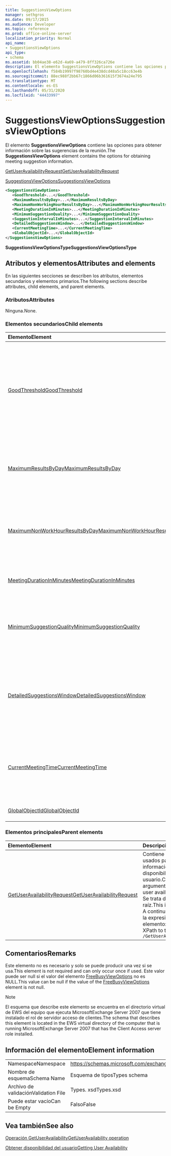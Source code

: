 ```yaml
---
title: SuggestionsViewOptions
manager: sethgros
ms.date: 09/17/2015
ms.audience: Developer
ms.topic: reference
ms.prod: office-online-server
localization_priority: Normal
api_name:
- SuggestionsViewOptions
api_type:
- schema
ms.assetid: bb04ae38-e62d-4a69-a479-8ff326ca726e
description: El elemento SuggestionsViewOptions contiene las opciones para obtener información sobre las sugerencias de la reunión.
ms.openlocfilehash: f584b19997f98760bd4e438dcd48a5c18cc63e4b
ms.sourcegitcommit: 88ec988f2bb67c1866d06b361615f3674a24e795
ms.translationtype: MT
ms.contentlocale: es-ES
ms.lasthandoff: 05/31/2020
ms.locfileid: "44433997"
---
```

# <a name="suggestionsviewoptions"></a><span data-ttu-id="ec052-103">SuggestionsViewOptions</span><span class="sxs-lookup"><span data-stu-id="ec052-103">SuggestionsViewOptions</span></span>

<span data-ttu-id="ec052-104">El elemento **SuggestionsViewOptions** contiene las opciones para obtener información sobre las sugerencias de la reunión.</span><span class="sxs-lookup"><span data-stu-id="ec052-104">The **SuggestionsViewOptions** element contains the options for obtaining meeting suggestion information.</span></span> 
  
[<span data-ttu-id="ec052-105">GetUserAvailabilityRequest</span><span class="sxs-lookup"><span data-stu-id="ec052-105">GetUserAvailabilityRequest</span></span>](getuseravailabilityrequest.md)
  
[<span data-ttu-id="ec052-106">SuggestionsViewOptions</span><span class="sxs-lookup"><span data-stu-id="ec052-106">SuggestionsViewOptions</span></span>](suggestionsviewoptions.md)
  
```xml
<SuggestionsViewOptions>
   <GoodThreshold>...</GoodThreshold>
   <MaximumResultsByDay>...</MaximumResultsByDay>
   <MaximumNonWorkingHourResultsByDay>...</MaximumNonWorkingHourResultsByDay>
   <MeetingDurationInMinutes>...</MeetingDurationInMinutes>
   <MinimumSuggestionQuality>...</MinimumSuggestionQuality>
   <SuggestionIntervalInMinutes>...</SuggestionIntervalInMinutes>
   <DetailedSuggestionsWindow>...</DetailedSuggestionsWindow>
   <CurrentMeetingTime>...</CurrentMeetingTime>
   <GlobalObjectId>...</GlobalObjectId>
</SuggestionsViewOptions>
```

 <span data-ttu-id="ec052-107">**SuggestionsViewOptionsType**</span><span class="sxs-lookup"><span data-stu-id="ec052-107">**SuggestionsViewOptionsType**</span></span>
## <a name="attributes-and-elements"></a><span data-ttu-id="ec052-108">Atributos y elementos</span><span class="sxs-lookup"><span data-stu-id="ec052-108">Attributes and elements</span></span>

<span data-ttu-id="ec052-109">En las siguientes secciones se describen los atributos, elementos secundarios y elementos primarios.</span><span class="sxs-lookup"><span data-stu-id="ec052-109">The following sections describe attributes, child elements, and parent elements.</span></span>
  
### <a name="attributes"></a><span data-ttu-id="ec052-110">Atributos</span><span class="sxs-lookup"><span data-stu-id="ec052-110">Attributes</span></span>

<span data-ttu-id="ec052-111">Ninguna.</span><span class="sxs-lookup"><span data-stu-id="ec052-111">None.</span></span>
  
### <a name="child-elements"></a><span data-ttu-id="ec052-112">Elementos secundarios</span><span class="sxs-lookup"><span data-stu-id="ec052-112">Child elements</span></span>

|<span data-ttu-id="ec052-113">**Elemento**</span><span class="sxs-lookup"><span data-stu-id="ec052-113">**Element**</span></span>|<span data-ttu-id="ec052-114">**Descripción**</span><span class="sxs-lookup"><span data-stu-id="ec052-114">**Description**</span></span>|
|:-----|:-----|
|[<span data-ttu-id="ec052-115">GoodThreshold</span><span class="sxs-lookup"><span data-stu-id="ec052-115">GoodThreshold</span></span>](goodthreshold.md) <br/> |<span data-ttu-id="ec052-116">Especifica el porcentaje de asistentes que deben tener el período de tiempo abierto durante el período de tiempo para calificarse como una buena hora de reunión.</span><span class="sxs-lookup"><span data-stu-id="ec052-116">Specifies the percentage of attendees that must have the time period open for the time period to qualify as a good suggested meeting time.</span></span>  <br/> |
|[<span data-ttu-id="ec052-117">MaximumResultsByDay</span><span class="sxs-lookup"><span data-stu-id="ec052-117">MaximumResultsByDay</span></span>](maximumresultsbyday.md) <br/> |<span data-ttu-id="ec052-118">Especifica el número de horas sugeridas de reuniones por día devueltas en la respuesta.</span><span class="sxs-lookup"><span data-stu-id="ec052-118">Specifies the number of suggested meeting times per day returned in the response.</span></span>  <br/> |
|[<span data-ttu-id="ec052-119">MaximumNonWorkHourResultsByDay</span><span class="sxs-lookup"><span data-stu-id="ec052-119">MaximumNonWorkHourResultsByDay</span></span>](maximumnonworkhourresultsbyday.md) <br/> |<span data-ttu-id="ec052-120">Especifica el número de resultados sugeridos para las horas de reunión fuera del horario laboral normal por día.</span><span class="sxs-lookup"><span data-stu-id="ec052-120">Specifies the number of suggested results for meeting times outside regular working hours per day.</span></span>  <br/> |
|[<span data-ttu-id="ec052-121">MeetingDurationInMinutes</span><span class="sxs-lookup"><span data-stu-id="ec052-121">MeetingDurationInMinutes</span></span>](meetingdurationinminutes.md) <br/> |<span data-ttu-id="ec052-122">Especifica la duración de la reunión que se va a sugerir.</span><span class="sxs-lookup"><span data-stu-id="ec052-122">Specifies the length of the meeting to be suggested.</span></span>  <br/> |
|[<span data-ttu-id="ec052-123">MinimumSuggestionQuality</span><span class="sxs-lookup"><span data-stu-id="ec052-123">MinimumSuggestionQuality</span></span>](minimumsuggestionquality.md) <br/> |<span data-ttu-id="ec052-124">Especifica la calidad de las sugerencias de reunión que se devolverán en la respuesta.</span><span class="sxs-lookup"><span data-stu-id="ec052-124">Specifies the quality of meeting suggestions to be returned in the response.</span></span>  <br/> |
|[<span data-ttu-id="ec052-125">DetailedSuggestionsWindow</span><span class="sxs-lookup"><span data-stu-id="ec052-125">DetailedSuggestionsWindow</span></span>](detailedsuggestionswindow.md) <br/> |<span data-ttu-id="ec052-126">Identifica el intervalo de tiempo que se consulta para obtener información detallada sobre las horas de reunión sugeridas.</span><span class="sxs-lookup"><span data-stu-id="ec052-126">Identifies the time span that is queried for detailed information about suggested meeting times.</span></span>  <br/> |
|[<span data-ttu-id="ec052-127">CurrentMeetingTime</span><span class="sxs-lookup"><span data-stu-id="ec052-127">CurrentMeetingTime</span></span>](currentmeetingtime.md) <br/> |<span data-ttu-id="ec052-128">Representa la hora de inicio de una reunión que desea actualizar con los resultados de la hora de la reunión sugerida.</span><span class="sxs-lookup"><span data-stu-id="ec052-128">Represents the start time of a meeting that you want to update with the suggested meeting time results.</span></span>  <br/> |
|[<span data-ttu-id="ec052-129">GlobalObjectId</span><span class="sxs-lookup"><span data-stu-id="ec052-129">GlobalObjectId</span></span>](globalobjectid.md) <br/> |<span data-ttu-id="ec052-130">Este elemento no se usa.</span><span class="sxs-lookup"><span data-stu-id="ec052-130">This element is not used.</span></span>  <br/> |
   
### <a name="parent-elements"></a><span data-ttu-id="ec052-131">Elementos principales</span><span class="sxs-lookup"><span data-stu-id="ec052-131">Parent elements</span></span>

|<span data-ttu-id="ec052-132">**Elemento**</span><span class="sxs-lookup"><span data-stu-id="ec052-132">**Element**</span></span>|<span data-ttu-id="ec052-133">**Descripción**</span><span class="sxs-lookup"><span data-stu-id="ec052-133">**Description**</span></span>|
|:-----|:-----|
|[<span data-ttu-id="ec052-134">GetUserAvailabilityRequest</span><span class="sxs-lookup"><span data-stu-id="ec052-134">GetUserAvailabilityRequest</span></span>](getuseravailabilityrequest.md) <br/> |<span data-ttu-id="ec052-135">Contiene los argumentos usados para obtener información de disponibilidad del usuario.</span><span class="sxs-lookup"><span data-stu-id="ec052-135">Contains the arguments used to obtain user availability information.</span></span> <span data-ttu-id="ec052-136">Se trata de un elemento raíz.</span><span class="sxs-lookup"><span data-stu-id="ec052-136">This is a root element.</span></span>  <br/> <span data-ttu-id="ec052-137">A continuación se encuentra la expresión XPath de este elemento:</span><span class="sxs-lookup"><span data-stu-id="ec052-137">The following is the XPath to this element:</span></span>  <br/>  `/GetUserAvailabilityRequest` <br/> |
   
## <a name="remarks"></a><span data-ttu-id="ec052-138">Comentarios</span><span class="sxs-lookup"><span data-stu-id="ec052-138">Remarks</span></span>

<span data-ttu-id="ec052-139">Este elemento no es necesario y solo se puede producir una vez si se usa.</span><span class="sxs-lookup"><span data-stu-id="ec052-139">This element is not required and can only occur once if used.</span></span> <span data-ttu-id="ec052-140">Este valor puede ser null si el valor del elemento [FreeBusyViewOptions](freebusyviewoptions.md) no es NULL.</span><span class="sxs-lookup"><span data-stu-id="ec052-140">This value can be null if the value of the [FreeBusyViewOptions](freebusyviewoptions.md) element is not null.</span></span> 
  
> [!NOTE]
> <span data-ttu-id="ec052-141">El esquema que describe este elemento se encuentra en el directorio virtual de EWS del equipo que ejecuta MicrosoftExchange Server 2007 que tiene instalado el rol de servidor acceso de clientes.</span><span class="sxs-lookup"><span data-stu-id="ec052-141">The schema that describes this element is located in the EWS virtual directory of the computer that is running MicrosoftExchange Server 2007 that has the Client Access server role installed.</span></span> 
  
## <a name="element-information"></a><span data-ttu-id="ec052-142">Información del elemento</span><span class="sxs-lookup"><span data-stu-id="ec052-142">Element information</span></span>

|||
|:-----|:-----|
|<span data-ttu-id="ec052-143">Namespace</span><span class="sxs-lookup"><span data-stu-id="ec052-143">Namespace</span></span>  <br/> |https://schemas.microsoft.com/exchange/services/2006/types  <br/> |
|<span data-ttu-id="ec052-144">Nombre de esquema</span><span class="sxs-lookup"><span data-stu-id="ec052-144">Schema Name</span></span>  <br/> |<span data-ttu-id="ec052-145">Esquema de tipos</span><span class="sxs-lookup"><span data-stu-id="ec052-145">Types schema</span></span>  <br/> |
|<span data-ttu-id="ec052-146">Archivo de validación</span><span class="sxs-lookup"><span data-stu-id="ec052-146">Validation File</span></span>  <br/> |<span data-ttu-id="ec052-147">Types. xsd</span><span class="sxs-lookup"><span data-stu-id="ec052-147">Types.xsd</span></span>  <br/> |
|<span data-ttu-id="ec052-148">Puede estar vacío</span><span class="sxs-lookup"><span data-stu-id="ec052-148">Can be Empty</span></span>  <br/> |<span data-ttu-id="ec052-149">Falso</span><span class="sxs-lookup"><span data-stu-id="ec052-149">False</span></span>  <br/> |
   
## <a name="see-also"></a><span data-ttu-id="ec052-150">Vea también</span><span class="sxs-lookup"><span data-stu-id="ec052-150">See also</span></span>



[<span data-ttu-id="ec052-151">Operación GetUserAvailability</span><span class="sxs-lookup"><span data-stu-id="ec052-151">GetUserAvailability operation</span></span>](getuseravailability-operation.md)


[<span data-ttu-id="ec052-152">Obtener disponibilidad del usuario</span><span class="sxs-lookup"><span data-stu-id="ec052-152">Getting User Availability</span></span>](https://msdn.microsoft.com/library/d4133fcb-9b0f-4e6b-aadf-a389da83516a%28Office.15%29.aspx)

